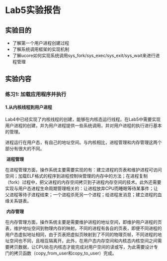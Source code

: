 # Lab5实验报告

## 实验目的

- 了解第一个用户进程创建过程
- 了解系统调用框架的实现机制
- 了解ucore如何实现系统调用sys_fork/sys_exec/sys_exit/sys_wait来进行进程管理

## 实验内容

### 练习1: 加载应用程序并执行

#### 1.从内核线程到用户进程

​		Lab4中已经实现了内核线程的创建，能够在内核态运行线程。在Lab5中需要实现用户进程的创建，并为用户进程提供一些系统调用，并对用户进程的执行进行基本的管理。

​		进程运行在用户态，有自己的地址空间。与内核相比，进程管理和内存管理这两个部分有很大的不同。

​		**进程管理**

​		在进程管理方面，操作系统主要需要实现的有：建立进程的页表和维护进程可访问空间；加载ELF格式的程序到进程控制块管理的内存中的方法；在进程复制（fork）过程中，把父进程的内存空间拷贝到子进程内存空间的技术。此外还需要实现与用户态进程生命周期管理相关的：让进程放弃CPU而睡眠等待某事件；让父进程等待子进程结束；一个进程杀死另一个进程；给进程发消息；建立进程的血缘关系链表。

​		**内存管理**

​		在内存管理方面，操作系统主要是需要维护进程的地址空间，即维护用户进程的页表，维护地址空间到物理内存的映射。不同的进程有各自的页表，即便不同进程的用户态虚拟地址相同，由于页表把虚拟页映射到了不同的物理页帧，不同进程的地址空间也不同，且相互隔离开。此外，在用户态内存空间和内核态内核空间之间需要拷贝数据，让CPU处在内核态才能完成对用户空间的读或写，为此需要设计专门的拷贝函数（copy_from_user和copy_to_user）完成。